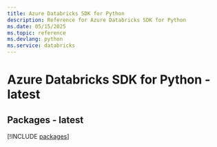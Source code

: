 ```yaml
---
title: Azure Databricks SDK for Python
description: Reference for Azure Databricks SDK for Python
ms.date: 05/15/2025
ms.topic: reference
ms.devlang: python
ms.service: databricks
---
```

# Azure Databricks SDK for Python - latest
## Packages - latest
[!INCLUDE [packages](databricks-index.md)]